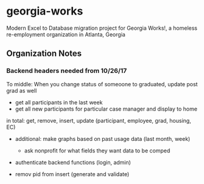 # georgia-works
Modern Excel to Database migration project for Georgia Works!, a homeless re-employment organization in Atlanta, Georgia

## Organization Notes

### Backend headers needed from 10/26/17

To middle: When you change status of someoone to graduated, update post grad as well

- get all participants in the last week
- get all new participants for particular case manager and display to home

in total: get, remove, insert, update (participant, employee, grad, housing, EC)

- additional: make graphs based on past usage data (last month, week)
   - ask nonprofit for what fields they want data to be comped

- authenticate backend functions (login, admin)

- remov pid from insert (generate and validate)
